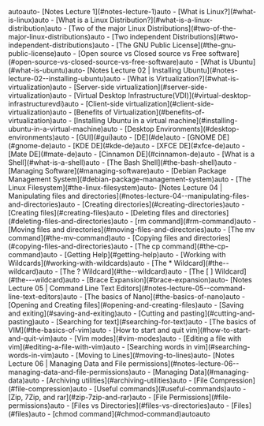 <!-- TOC -->autoauto- [Notes Lecture 1](#notes-lecture-1)auto    - [What is Linux?](#what-is-linux)auto    - [What is a Linux Distribution?](#what-is-a-linux-distribution)auto        - [Two of the major Linux Distributions](#two-of-the-major-linux-distributions)auto        - [Two independent Distributions](#two-independent-distributions)auto    - [The GNU Public License](#the-gnu-public-license)auto    - [Open source vs Closed source vs Free software](#open-source-vs-closed-source-vs-free-software)auto    - [What is Ubuntu](#what-is-ubuntu)auto- [Notes Lecture 02 | Installing Ubuntu](#notes-lecture-02--installing-ubuntu)auto    - [What is Virtualization?](#what-is-virtualization)auto    - [Server-side virtualization](#server-side-virtualization)auto        - [Virtual Desktop Infrastructure(VDI)](#virtual-desktop-infrastructurevdi)auto    - [Client-side virtualization](#client-side-virtualization)auto    - [Benefits of Virtualization](#benefits-of-virtualization)auto    - [Installing Ubuntu in a virtual machine](#installing-ubuntu-in-a-virtual-machine)auto    - [Desktop Environments](#desktop-environments)auto        - [GUI](#gui)auto        - [DE](#de)auto    - [GNOME DE](#gnome-de)auto    - [KDE DE](#kde-de)auto    - [XFCE DE](#xfce-de)auto    - [Mate DE](#mate-de)auto    - [Cinnamon DE](#cinnamon-de)auto    - [What is a Shell](#what-is-a-shell)auto    - [The Bash Shell](#the-bash-shell)auto    - [Managing Software](#managing-software)auto        - [Debian Package Management System](#debian-package-management-system)auto    - [The Linux Filesystem](#the-linux-filesystem)auto- [Notes Lecture 04 | Manipulating files and directories](#notes-lecture-04--manipulating-files-and-directories)auto    - [Creating directories](#creating-directories)auto    - [Creating files](#creating-files)auto    - [Deleting files and directories](#deleting-files-and-directories)auto        - [rm command](#rm-command)auto    - [Moving files and directories](#moving-files-and-directories)auto        - [The mv command](#the-mv-command)auto    - [Copying files and directories](#copying-files-and-directories)auto        - [The cp command](#the-cp-command)auto    - [Getting Help](#getting-help)auto    - [Working with Wildcards](#working-with-wildcards)auto        - [The * Wildcard](#the--wildcard)auto        - [The ? Wildcard](#the--wildcard)auto        - [The [ ] Wildcard](#the---wildcard)auto        - [Brace Expansion](#brace-expansion)auto- [Notes Lecture 05 | Command Line Text Editors](#notes-lecture-05--command-line-text-editors)auto    - [The basics of Nano](#the-basics-of-nano)auto        - [Opening and Creating files](#opening-and-creating-files)auto        - [Saving and exiting](#saving-and-exiting)auto        - [Cutting and pasting](#cutting-and-pasting)auto        - [Searching for text](#searching-for-text)auto    - [The basics of VIM](#the-basics-of-vim)auto        - [How to start and quit vim](#how-to-start-and-quit-vim)auto        - [Vim modes](#vim-modes)auto        - [Editing a file with vim](#editing-a-file-with-vim)auto        - [Searching words in vim](#searching-words-in-vim)auto        - [Moving to Lines](#moving-to-lines)auto- [Notes Lecture 06 | Managing Data and File permissions](#notes-lecture-06--managing-data-and-file-permissions)auto    - [Managing Data](#managing-data)auto        - [Archiving utilities](#archiving-utilities)auto        - [File Compression](#file-compression)auto        - [Useful commands](#useful-commands)auto        - [Zip, 7Zip, and rar](#zip-7zip-and-rar)auto    - [File Permissions](#file-permissions)auto        - [Files vs Directories](#files-vs-directories)auto        - [Files](#files)auto        - [chmod command](#chmod-command)autoauto<!-- /TOC -->